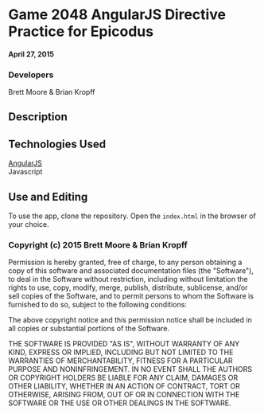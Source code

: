 # Game 2048 AngularJS Directive Practice for Epicodus

#### April 27, 2015


### Developers
Brett Moore & Brian Kropff


## Description

## Technologies Used
<a href='https://angularjs.org/'>AngularJS</a> <br>
Javascript


## Use and Editing
To use the app, clone the repository. Open the `index.html` in the browser of your choice.


### Copyright (c) 2015 Brett Moore & Brian Kropff
Permission is hereby granted, free of charge, to any person obtaining a copy
of this software and associated documentation files (the "Software"), to deal
in the Software without restriction, including without limitation the rights
to use, copy, modify, merge, publish, distribute, sublicense, and/or sell
copies of the Software, and to permit persons to whom the Software is
furnished to do so, subject to the following conditions:

The above copyright notice and this permission notice shall be included in
all copies or substantial portions of the Software.

THE SOFTWARE IS PROVIDED "AS IS", WITHOUT WARRANTY OF ANY KIND, EXPRESS OR
IMPLIED, INCLUDING BUT NOT LIMITED TO THE WARRANTIES OF MERCHANTABILITY,
FITNESS FOR A PARTICULAR PURPOSE AND NONINFRINGEMENT. IN NO EVENT SHALL THE
AUTHORS OR COPYRIGHT HOLDERS BE LIABLE FOR ANY CLAIM, DAMAGES OR OTHER
LIABILITY, WHETHER IN AN ACTION OF CONTRACT, TORT OR OTHERWISE, ARISING FROM,
OUT OF OR IN CONNECTION WITH THE SOFTWARE OR THE USE OR OTHER DEALINGS IN
THE SOFTWARE.
